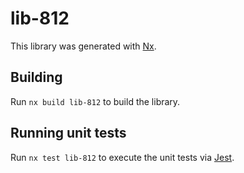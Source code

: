 # lib-812

This library was generated with [Nx](https://nx.dev).

## Building

Run `nx build lib-812` to build the library.

## Running unit tests

Run `nx test lib-812` to execute the unit tests via [Jest](https://jestjs.io).
